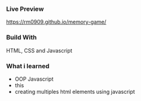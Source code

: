 ### Live Preview
https://rm0909.github.io/memory-game/

### Build With
HTML, CSS and Javascript

### What i learned

- OOP Javascript
- this
- creating multiples html elements using javascript
